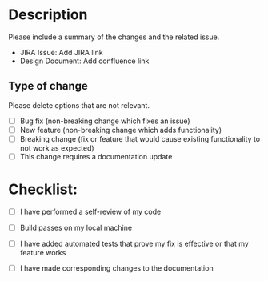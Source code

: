 # Description

Please include a summary of the changes and the related issue. 

* JIRA Issue: Add JIRA link
* Design Document: Add confluence link 

## Type of change

Please delete options that are not relevant.

- [ ] Bug fix (non-breaking change which fixes an issue)
- [ ] New feature (non-breaking change which adds functionality)
- [ ] Breaking change (fix or feature that would cause existing functionality to not work as expected)
- [ ] This change requires a documentation update

# Checklist:

- [ ] I have performed a self-review of my code
- [ ] Build passes on my local machine
- [ ] I have added automated tests that prove my fix is effective or that my feature works
- [ ] I have made corresponding changes to the documentation


